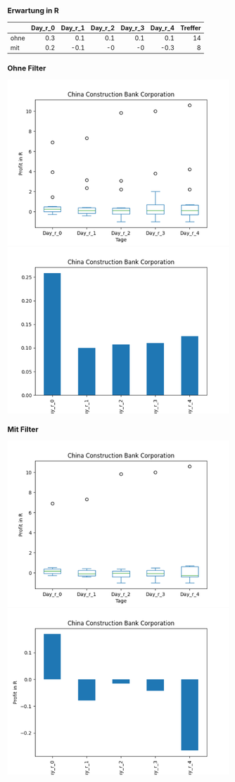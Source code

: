 ### Erwartung in R
|      |   Day_r_0 |   Day_r_1 |   Day_r_2 |   Day_r_3 |   Day_r_4 |   Treffer |
|:-----|----------:|----------:|----------:|----------:|----------:|----------:|
| ohne |       0.3 |       0.1 |       0.1 |       0.1 |       0.1 |        14 |
| mit  |       0.2 |      -0.1 |      -0   |      -0   |      -0.3 |         8 |

### Ohne Filter
![image info](./data/CICHY_box_all.png)
![image info](./data/CICHY_median_all.png)

### Mit Filter
![image info](./data/CICHY_box_filtered.png)
![image info](./data/CICHY_median_filtered.png)